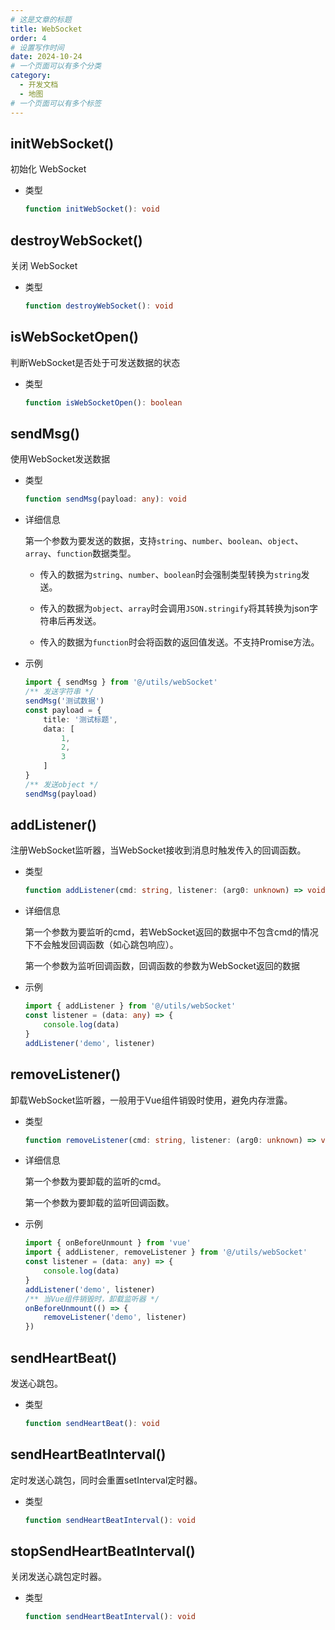 ```yaml
---
# 这是文章的标题
title: WebSocket
order: 4
# 设置写作时间
date: 2024-10-24
# 一个页面可以有多个分类
category:
  - 开发文档
  - 地图
# 一个页面可以有多个标签
---
```


## initWebSocket()
初始化 WebSocket
- 类型
    ```ts
    function initWebSocket(): void
    ```

## destroyWebSocket()
关闭 WebSocket
- 类型
    ```ts
    function destroyWebSocket(): void
    ```

## isWebSocketOpen()
判断WebSocket是否处于可发送数据的状态
- 类型
    ```ts
    function isWebSocketOpen(): boolean
    ```

## sendMsg()
使用WebSocket发送数据
- 类型
    ```ts
    function sendMsg(payload: any): void
    ```
- 详细信息

    第一个参数为要发送的数据，支持`string`、`number`、`boolean`、`object`、`array`、`function`数据类型。

    - 传入的数据为`string`、`number`、`boolean`时会强制类型转换为`string`发送。

    - 传入的数据为`object`、`array`时会调用`JSON.stringify`将其转换为json字符串后再发送。

    - 传入的数据为`function`时会将函数的返回值发送。不支持Promise方法。

- 示例
    ```ts
    import { sendMsg } from '@/utils/webSocket'
    /** 发送字符串 */
    sendMsg('测试数据')
    const payload = {
        title: '测试标题',
        data: [
            1,
            2,
            3
        ]
    }
    /** 发送object */
    sendMsg(payload)
    ```
## addListener()
注册WebSocket监听器，当WebSocket接收到消息时触发传入的回调函数。
- 类型
    ```ts
    function addListener(cmd: string, listener: (arg0: unknown) => void): void
    ```

- 详细信息

    第一个参数为要监听的cmd，若WebSocket返回的数据中不包含cmd的情况下不会触发回调函数（如心跳包响应）。

    第一个参数为监听回调函数，回调函数的参数为WebSocket返回的数据
- 示例
    ```ts
    import { addListener } from '@/utils/webSocket'
    const listener = (data: any) => {
        console.log(data)
    }
    addListener('demo', listener)
    ```

## removeListener()
卸载WebSocket监听器，一般用于Vue组件销毁时使用，避免内存泄露。
- 类型
    ```ts
    function removeListener(cmd: string, listener: (arg0: unknown) => void): void
    ```

- 详细信息

    第一个参数为要卸载的监听的cmd。

    第一个参数为要卸载的监听回调函数。

- 示例
    ```ts
    import { onBeforeUnmount } from 'vue'
    import { addListener, removeListener } from '@/utils/webSocket'
    const listener = (data: any) => {
        console.log(data)
    }
    addListener('demo', listener)
    /** 当Vue组件销毁时，卸载监听器 */
    onBeforeUnmount(() => {
        removeListener('demo', listener)
    })
    ```

## sendHeartBeat()
发送心跳包。
- 类型
    ```ts
    function sendHeartBeat(): void
    ```

## sendHeartBeatInterval()
定时发送心跳包，同时会重置setInterval定时器。
- 类型
    ```ts
    function sendHeartBeatInterval(): void
    ```

## stopSendHeartBeatInterval()
关闭发送心跳包定时器。
- 类型
    ```ts
    function sendHeartBeatInterval(): void
    ```